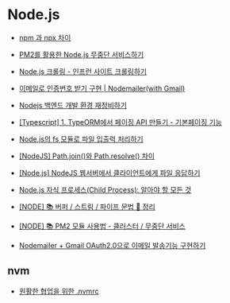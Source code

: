 # Node.js

- [npm 과 npx 차이](https://hanamon.kr/npm-npx-%EC%B0%A8%EC%9D%B4/)

- [PM2를 활용한 Node.js 무중단 서비스하기](https://engineering.linecorp.com/ko/blog/pm2-nodejs/)

- [Node.js 크롤링 - 인프런 사이트 크롤링하기](https://www.youtube.com/watch?v=xbehh8lWy_A)

- [이메일로 인증번호 받기 구현 | Nodemailer(with Gmail)](https://velog.io/@qhflrnfl4324/%EC%9D%B4%EB%A9%94%EC%9D%BC%EB%A1%9C-%EC%9D%B8%EC%A6%9D%EB%B2%88%ED%98%B8-%EB%B0%9B%EA%B8%B0-%EA%B5%AC%ED%98%84-Nodemailerwith-Gmail)

- [Nodejs 백엔드 개발 환경 재정비하기](https://medium.com/zigbang/nodejs-%EB%B0%B1%EC%97%94%EB%93%9C-%EA%B0%9C%EB%B0%9C-%ED%99%98%EA%B2%BD-%EC%9E%AC%EC%A0%95%EB%B9%84%ED%95%98%EA%B8%B0-4082eec0e107)

- [[Typescript] 1. TypeORM에서 페이징 API 만들기 - 기본페이징 기능](https://jojoldu.tistory.com/579)

- [Node.js의 fs 모듈로 파일 입출력 처리하기](https://www.daleseo.com/js-node-fs/)

- [[NodeJS] Path.join()와 Path.resolve() 차이](https://velog.io/@thyoondev/Path.join%EC%99%80-Path.resolve-%EC%B0%A8%EC%9D%B4)

- [[Node.js] NodeJS 웹서버에서 클라이언트에게 파일 응답하기](https://dololak.tistory.com/131)

- [Node.js 자식 프로세스(Child Process): 알아야 할 모든 것](https://www.freecodecamp.org/korean/news/node-js-child-processes-everything-you-need-to-know-e69498fe970a/)

- [[NODE] 📚 버퍼 / 스트림 / 파이프 문법 💯 정리](https://inpa.tistory.com/entry/NODE-%F0%9F%93%9A-%EB%B2%84%ED%8D%BC-%EC%8A%A4%ED%8A%B8%EB%A6%BC-%ED%8C%8C%EC%9D%B4%ED%94%84-%EC%A0%95%EB%A6%AC)

- [[NODE] 📚 PM2 모듈 사용법 - 클러스터 / 무중단 서비스](https://inpa.tistory.com/entry/node-%F0%9F%93%9A-PM2-%EB%AA%A8%EB%93%88-%EC%82%AC%EC%9A%A9%EB%B2%95-%ED%81%B4%EB%9F%AC%EC%8A%A4%ED%84%B0-%EB%AC%B4%EC%A4%91%EB%8B%A8-%EC%84%9C%EB%B9%84%EC%8A%A4)

- [Nodemailer + Gmail OAuth2.0으로 이메일 발송기능 구현하기](https://iamiet.tistory.com/entry/Nodemailer-Gmail-OAuth20%EC%9C%BC%EB%A1%9C-%EC%9D%B4%EB%A9%94%EC%9D%BC-%EB%B0%9C%EC%86%A1%EA%B8%B0%EB%8A%A5-%EA%B5%AC%ED%98%84%ED%95%98%EA%B8%B0)

## nvm

- [원활한 협업을 위한 .nvmrc](https://univdev.page/posts/nvmrc/)
